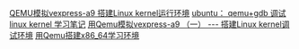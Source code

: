 [QEMU模拟vexpress-a9 搭建Linux kernel运行环境](https://blog.csdn.net/baidu_34045013/article/details/78882607)
[ubuntu： qemu+gdb 调试linux kernel 学习笔记](https://www.cnblogs.com/chineseboy/p/4216521.html)
[用Qemu模拟vexpress-a9 （一） --- 搭建Linux kernel调试环境](http://www.cnblogs.com/pengdonglin137/p/5023342.html)
[用Qemu搭建x86_64学习环境](https://www.cnblogs.com/pengdonglin137/p/6442624.html)